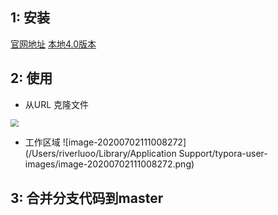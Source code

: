 



## 1: 安装

[官网地址](https://www.sourcetreeapp.com/) [本地4.0版本](https://riverluooo.oss-cn-beijing.aliyuncs.com/aa/Sourcetree_4.0_229.zip)

## 2: 使用

* 从URL 克隆文件

<img src="https://riverluooo.oss-cn-beijing.aliyuncs.com/img/20200702110821.png" style="zoom:80%;" />

* 工作区域
![image-20200702111008272](/Users/riverluoo/Library/Application Support/typora-user-images/image-20200702111008272.png)


## 3: 合并分支代码到master

